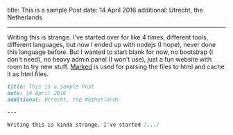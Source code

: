 title: This is a sample Post
date: 14 April 2016
additional: Utrecht, the Netherlands

---
Writing this is strange. I've started over for like 4 times, different tools, different languages, but now I ended up with nodejs (I hope), never done this language before. But I wanted to start blank for now, no bootstrap (I don't need), no heavy admin panel (I won't use), just a fun website with room to try new stuff. [Marked](https://github.com/chjj/marked) is used for parsing the files to html and cache it as html files.

```markdown
title: This is a sample Post
date: 14 April 2016
additional: Utrecht, the Netherlands

‑‑‑

Writing this is kinda strange. I've started [...]
```

